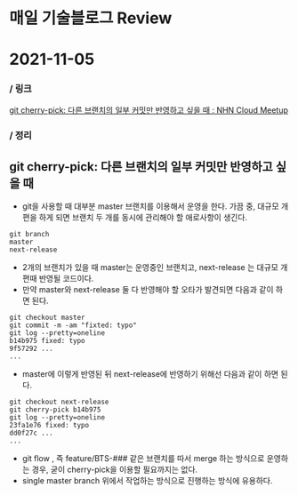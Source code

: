 # 매일 기술블로그 Review

# 2021-11-05

### / 링크

[git cherry-pick: 다른 브랜치의 일부 커밋만 반영하고 싶을 때 : NHN Cloud Meetup](https://meetup.toast.com/posts/45)

### / 정리

## git cherry-pick: 다른 브랜치의 일부 커밋만 반영하고 싶을 때

- git을 사용할 때 대부분 master 브랜치를 이용해서 운영을 한다.  가끔 중, 대규모 개편을 하게 되면 브랜치 두 개를 동시에 관리해야 할 애로사항이 생긴다.

```
git branch
master
next-release
```

- 2개의 브랜치가 있을 때 master는 운영중인 브랜치고, next-release 는 대규모 개편때 반영될 코드이다.
- 만약 master와 next-release 둘 다 반영해야 할 오타가 발견되면 다음과 같이 하면 된다.

```
git checkout master
git commit -m -am "fixted: typo"
git log --pretty=oneline
b14b975 fixed: typo
9f57292 ...
...
```

- master에 이렇게 반영된 뒤 next-release에 반영하기 위해선 다음과 같이 하면 된다.

```
git checkout next-release
git cherry-pick b14b975
git log --pretty=oneline
23fa1e76 fixed: typo
dd0f27c ...
...
```

- git flow , 즉 feature/BTS-### 같은 브랜치를 따서 merge 하는 방식으로 운영하는 경우, 굳이 cherry-pick을 이용할 필요까지는 없다.
- single master branch 위에서 작업하는 방식으로 진행하는 방식에 유용하다.